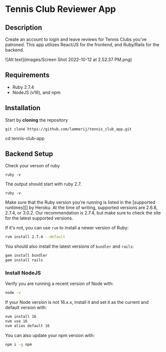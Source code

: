 # Tennis Club Reviewer App

## Description

Create an account to login and leave reviews for Tennis Clubs you've patroned. This app utilizes React/JS for the frontend, and Ruby/Rails for the backend.

![Alt text](images/Screen Shot 2022-10-12 at 2.52.37 PM.png)

## Requirements

- Ruby 2.7.4
- NodeJS (v16), and npm


## Installation

Start by **cloning** the repository

```
git clone https://github.com/lammerij/tennis_club_app.git
```

cd tennis-club-app

## Backend Setup

Check your verson of ruby

```
ruby -v
```

The output should start with ruby 2.7.

```
ruby -v
```

Make sure that the Ruby version you're running is listed in the [supported
runtimes][] by Heroku. At the time of writing, supported versions are 2.6.8,
2.7.4, or 3.0.2. Our recommendation is 2.7.4, but make sure to check the site
for the latest supported versions.

If it's not, you can use `rvm` to install a newer version of Ruby:

```sh
rvm install 2.7.4 --default
```

You should also install the latest versions of `bundler` and `rails`:

```sh
gem install bundler
gem install rails
```

### Install NodeJS

Verify you are running a recent version of Node with:

```sh
node -v
```

If your Node version is not 16.x.x, install it and set it as the current and
default version with:

```sh
nvm install 16
nvm use 16
nvm alias default 16
```

You can also update your npm version with:

```sh
npm i -g npm
```